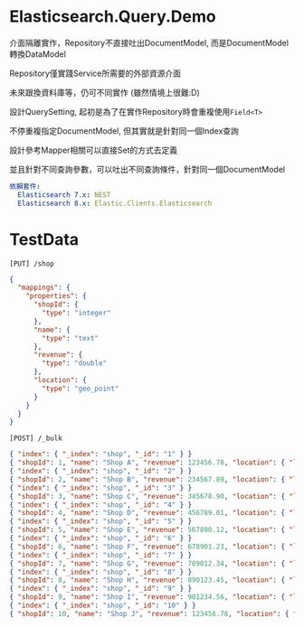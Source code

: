 # Elasticsearch.Query.Demo

介面隔離實作，Repository不直接吐出DocumentModel, 而是DocumentModel轉換DataModel

Repository僅實踐Service所需要的外部資源介面

未來跟換資料庫等，仍可不同實作 (雖然情境上很難:D)

設計QuerySetting, 起初是為了在實作Repository時會重複使用`Field<T>`

不停重複指定DocumentModel, 但其實就是針對同一個Index查詢

設計參考Mapper相關可以直接Set的方式去定義

並且針對不同查詢參數，可以吐出不同查詢條件，針對同一個DocumentModel

```yaml
依賴套件:
  Elasticsearch 7.x: NEST
  Elasticsearch 8.x: Elastic.Clients.Elasticsearch
```

# TestData
`[PUT] /shop`
```json
{
  "mappings": {
    "properties": {
      "shopId": {
        "type": "integer"
      },
      "name": {
        "type": "text"
      },
      "revenue": {
        "type": "double"
      },
      "location": {
        "type": "geo_point"
      }
    }
  }
}
```

`[POST] /_bulk`
```json
{ "index": { "_index": "shop", "_id": "1" } }
{ "shopId": 1, "name": "Shop A", "revenue": 123456.78, "location": { "lat": 25.034, "lon": 121.564 } }
{ "index": { "_index": "shop", "_id": "2" } }
{ "shopId": 2, "name": "Shop B", "revenue": 234567.89, "location": { "lat": 24.803, "lon": 121.577 } }
{ "index": { "_index": "shop", "_id": "3" } }
{ "shopId": 3, "name": "Shop C", "revenue": 345678.90, "location": { "lat": 25.032, "lon": 121.565 } }
{ "index": { "_index": "shop", "_id": "4" } }
{ "shopId": 4, "name": "Shop D", "revenue": 456789.01, "location": { "lat": 25.033, "lon": 121.563 } }
{ "index": { "_index": "shop", "_id": "5" } }
{ "shopId": 5, "name": "Shop E", "revenue": 567890.12, "location": { "lat": 25.031, "lon": 121.566 } }
{ "index": { "_index": "shop", "_id": "6" } }
{ "shopId": 6, "name": "Shop F", "revenue": 678901.23, "location": { "lat": 24.800, "lon": 121.579 } }
{ "index": { "_index": "shop", "_id": "7" } }
{ "shopId": 7, "name": "Shop G", "revenue": 789012.34, "location": { "lat": 25.030, "lon": 121.568 } }
{ "index": { "_index": "shop", "_id": "8" } }
{ "shopId": 8, "name": "Shop H", "revenue": 890123.45, "location": { "lat": 25.029, "lon": 121.570 } }
{ "index": { "_index": "shop", "_id": "9" } }
{ "shopId": 9, "name": "Shop I", "revenue": 901234.56, "location": { "lat": 25.028, "lon": 121.571 } }
{ "index": { "_index": "shop", "_id": "10" } }
{ "shopId": 10, "name": "Shop J", "revenue": 123456.78, "location": { "lat": 25.035, "lon": 121.572 } }
```